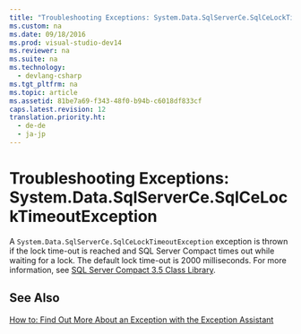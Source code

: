 ```yaml
---
title: "Troubleshooting Exceptions: System.Data.SqlServerCe.SqlCeLockTimeoutException"
ms.custom: na
ms.date: 09/18/2016
ms.prod: visual-studio-dev14
ms.reviewer: na
ms.suite: na
ms.technology: 
  - devlang-csharp
ms.tgt_pltfrm: na
ms.topic: article
ms.assetid: 81be7a69-f343-48f0-b94b-c6018df833cf
caps.latest.revision: 12
translation.priority.ht: 
  - de-de
  - ja-jp
---
```

# Troubleshooting Exceptions: System.Data.SqlServerCe.SqlCeLockTimeoutException
A `System.Data.SqlServerCe.SqlCeLockTimeoutException` exception is thrown if the lock time-out is reached and SQL Server Compact times out while waiting for a lock. The default lock time-out is 2000 milliseconds. For more information, see [SQL Server Compact 3.5 Class Library](http://go.microsoft.com/fwlink/?LinkID=102595).  
  
## See Also  
 [How to: Find Out More About an Exception with the Exception Assistant](../Topic/How%20to:%20Use%20the%20Exception%20Assistant.md)